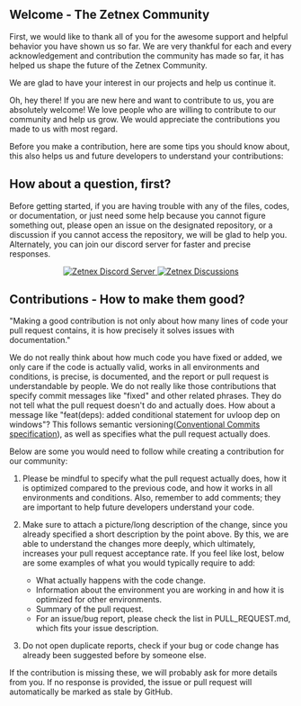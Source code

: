## Welcome - The Zetnex Community

First, we would like to thank all of you for the awesome support and helpful behavior you have shown us so far. We are very 
thankful for each and every acknowledgement and contribution the community has made so far, it has helped us shape the future of 
the Zetnex Community.

We are glad to have your interest in our projects and help us continue it.


Oh, hey there! If you are new here and want to contribute to us, you are absolutely welcome! We love people who are willing to
contribute to our community and help us grow.
We would appreciate the contributions you made to us with most regard.

Before you make a contribution, here are some tips you should know about, this also helps us and future developers to understand
your contributions:

## How about a question, first?

Before getting started, if you are having trouble with any of the files, codes, or documentation, or just need some help because you cannot figure something out, please
open an issue on the designated repository, or a discussion if you cannot access the repository, we will be glad to help you. Alternately, you can join our 
discord server for faster and precise responses.

<p align="center">
   <a href="https://discord.gg/WGvjS7TN7Y" target="_blank">
     <img src="https://img.shields.io/discord/1278271829311754250?style=flat&logo=discord&logoColor=5865f2&label=Discord&link=https%3A%2F%2Fdiscord.gg%2FWGvjS7TN7Y" alt="Zetnex Discord Server">
   </a>
   <a href="https://github.com/orgs/zetnex/discussions" target="_blank">
     <img src="https://img.shields.io/badge/Zetnex-Dicussions-white?style=flat&color=%23cb553f&logo=linuxcontainers&logoColor=green&link=https%3A%2F%2Fgithub.com%2Forgs%2Fzetnex%2Fdiscussions" alt="Zetnex Discussions">
   </a>
</p>

## Contributions - How to make them good?

"Making a good contribution is not only about how many lines of code your pull request contains, it is how precisely it solves issues with documentation."

We do not really think about how much code you have fixed or added, we only care if the code is actually valid, works in all environments and conditions, 
is precise, is documented, and the report or pull request is understandable by people. We do not really like those contributions that specify commit messages like "fixed" and other
related phrases. They do not tell what the pull request doesn't do and actually does. How about a message like "feat(deps): added conditional statement for uvloop dep on windows"?
This follows semantic versioning([Conventional Commits specification](https://www.conventionalcommits.org/en/v1.0.0/)), as well as specifies what the pull request actually does.

Below are some you would need to follow while creating a contribution for our community:

1. Please be mindful to specify what the pull request actually does, how it is optimized compared to the previous code, and how it 
works in all environments and conditions. Also, remember to add comments; they are important to help future developers understand your code.

2. Make sure to attach a picture/long description of the change, since you already specified a short description 
by the point above. By this, we are able to understand the changes more deeply, which ultimately, increases
your pull request acceptance rate. If you feel like lost, below are some examples of what you would typically require
to add:
   - What actually happens with the code change.
   - Information about the environment you are working in and how it is optimized for other environments.
   - Summary of the pull request.
   - For an issue/bug report, please check the list in PULL_REQUEST.md, which fits your issue description.

3. Do not open duplicate reports, check if your bug or code change has already been suggested before by someone else.

If the contribution is missing these, we will probably ask for more details from you. If no response is provided, the 
issue or pull request will automatically be marked as stale by GitHub.
